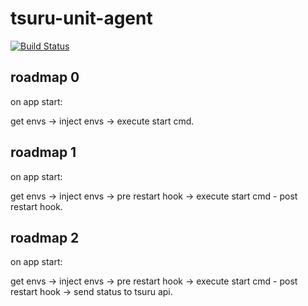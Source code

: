 tsuru-unit-agent
================

[![Build Status](https://travis-ci.org/tsuru/tsuru-unit-agent.svg)](https://travis-ci.org/tsuru/tsuru-unit-agent)

roadmap 0
---------

on app start:

get envs -> inject envs -> execute start cmd.

roadmap 1
---------

on app start:

get envs -> inject envs -> pre restart hook -> execute start cmd - post restart hook.

roadmap 2
---------

on app start:

get envs -> inject envs -> pre restart hook -> execute start cmd - post restart hook -> send status to tsuru api.

